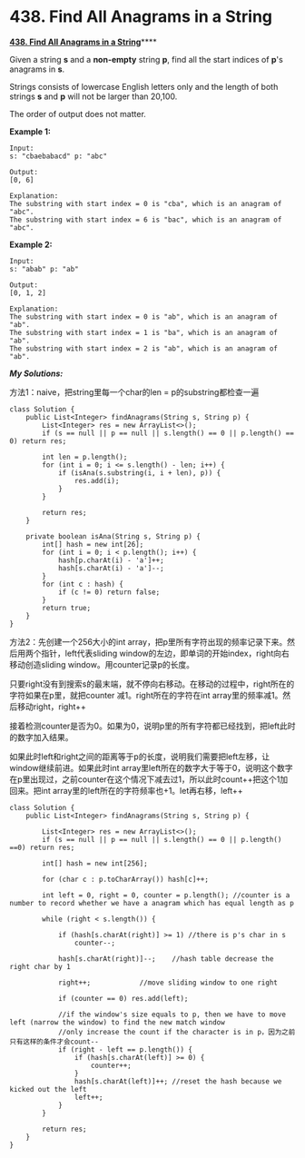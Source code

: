 # 438. Find All Anagrams in a String

 [**438. Find All Anagrams in a String**](https://leetcode.com/problems/find-all-anagrams-in-a-string/description/)\*\*\*\*

Given a string **s** and a **non-empty** string **p**, find all the start indices of **p**'s anagrams in **s**.

Strings consists of lowercase English letters only and the length of both strings **s** and **p** will not be larger than 20,100.

The order of output does not matter.

**Example 1:**

```text
Input:
s: "cbaebabacd" p: "abc"

Output:
[0, 6]

Explanation:
The substring with start index = 0 is "cba", which is an anagram of "abc".
The substring with start index = 6 is "bac", which is an anagram of "abc".
```

**Example 2:**

```text
Input:
s: "abab" p: "ab"

Output:
[0, 1, 2]

Explanation:
The substring with start index = 0 is "ab", which is an anagram of "ab".
The substring with start index = 1 is "ba", which is an anagram of "ab".
The substring with start index = 2 is "ab", which is an anagram of "ab".
```

_**My Solutions:**_

方法1：naive，把string里每一个char的len = p的substring都检查一遍

```text
class Solution {
    public List<Integer> findAnagrams(String s, String p) {
        List<Integer> res = new ArrayList<>();
        if (s == null || p == null || s.length() == 0 || p.length() == 0) return res;
        
        int len = p.length();
        for (int i = 0; i <= s.length() - len; i++) {
            if (isAna(s.substring(i, i + len), p)) {
                res.add(i);
            }
        }
        
        return res;
    }
    
    private boolean isAna(String s, String p) {
        int[] hash = new int[26];
        for (int i = 0; i < p.length(); i++) {
            hash[p.charAt(i) - 'a']++;
            hash[s.charAt(i) - 'a']--;
        }
        for (int c : hash) {
            if (c != 0) return false;
        }
        return true;
    }
}
```

方法2：先创建一个256大小的int array，把p里所有字符出现的频率记录下来。然后用两个指针，left代表sliding window的左边，即单词的开始index，right向右移动创造sliding window。用counter记录p的长度。

只要right没有到搜索s的最末端，就不停向右移动。在移动的过程中，right所在的字符如果在p里，就把counter 减1。right所在的字符在int array里的频率减1。然后移动right，right++

接着检测counter是否为0。如果为0，说明p里的所有字符都已经找到，把left此时的数字加入结果。

如果此时left和right之间的距离等于p的长度，说明我们需要把left左移，让window继续前进。如果此时int array里left所在的数字大于等于0，说明这个数字在p里出现过，之前counter在这个情况下减去过1，所以此时count++把这个1加回来。把int array里的left所在的字符频率也+1。let再右移，left++

```text
class Solution {
    public List<Integer> findAnagrams(String s, String p) {
        
        List<Integer> res = new ArrayList<>();
        if (s == null || p == null || s.length() == 0 || p.length() ==0) return res;
        
        int[] hash = new int[256];
        
        for (char c : p.toCharArray()) hash[c]++;
        
        int left = 0, right = 0, counter = p.length(); //counter is a number to record whether we have a anagram which has equal length as p
        
        while (right < s.length()) {
            
            if (hash[s.charAt(right)] >= 1) //there is p's char in s
                counter--;
                
            hash[s.charAt(right)]--;    //hash table decrease the right char by 1

            right++;            //move sliding window to one right
            
            if (counter == 0) res.add(left);
            
            //if the window's size equals to p, then we have to move left (narrow the window) to find the new match window
            //only increase the count if the character is in p，因为之前只有这样的条件才会count--      
            if (right - left == p.length()) { 
                if (hash[s.charAt(left)] >= 0) { 
                    counter++;
                }
                hash[s.charAt(left)]++; //reset the hash because we kicked out the left
                left++;
            }
        }
        
        return res;
    }
}
```

